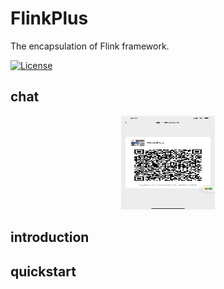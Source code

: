# FlinkPlus
The encapsulation of Flink framework.


[![License](https://img.shields.io/badge/license-Apache%202-4EB1BA.svg)](https://www.apache.org/licenses/LICENSE-2.0.html)

## chat
<div align="center"><img width="150" height="150" src="https://github.com/xu20160924/FlinkPlus/blob/master/doc/image/301606807104.jpg"/></div>



## introduction

## quickstart
